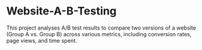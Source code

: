 # Website-A-B-Testing
This project analyses A/B test results to compare two versions of a website (Group A vs. Group B) across various metrics, including conversion rates, page views, and time spent. 
